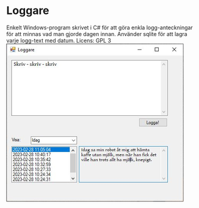 # Loggare

Enkelt Windows-program skrivet i C# för att göra enkla logg-anteckningar för att minnas vad man gjorde dagen innan. Använder sqlite för att lagra varje logg-text med datum.
Licens: GPL 3
![Skärmbild](/images/screenshot.JPG?raw=true "Skärmbild av Loggare")


